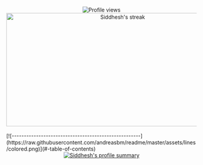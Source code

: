 <div align="center">
    <br/>

    
<div align="center"> 
    <img src="https://komarev.com/ghpvc/?username=siddhesh1051&label=Profile%20views&color=1E90FF&style=flat" alt="Profile views" />
</div>
    <a href="https://github.com/siddhesh1051">
        <img height="300"  width="600" title="🔥 Get streak stats for your profile at git.io/streak-stats" 
        alt="Siddhesh's streak" 
        src="https://github-readme-streak-stats.herokuapp.com/?user=siddhesh1051&theme=neon-dark&hide_border=true"/>
    </a>
    <br/>
</div>

<br/>
[![-----------------------------------------------------](https://raw.githubusercontent.com/andreasbm/readme/master/assets/lines/colored.png)](#-table-of-contents)

<br/>

<div align="center"> 
    <a href="https://github.com/siddhesh1051">
        <img alt="Siddhesh's profile summary" 
        src="https://github-profile-summary-cards.vercel.app/api/cards/profile-details?username=siddhesh1051&theme=radical"/>
    </a>
</div>

<br/>


<br/>
